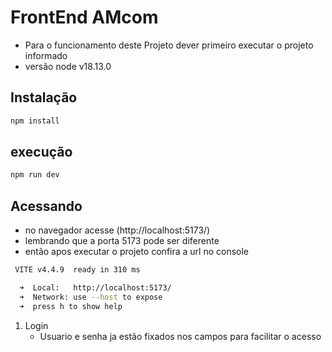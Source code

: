 # FrontEnd AMcom

- Para o funcionamento deste Projeto dever primeiro executar o projeto informado 
- versão node v18.13.0

## Instalação

```bash
npm install
```

## execução

```bash
npm run dev
```

## Acessando

- no navegador acesse (http://localhost:5173/)
- lembrando que a porta 5173 pode ser diferente
- então apos executar o projeto confira a url no console

```bash
 VITE v4.4.9  ready in 310 ms

  ➜  Local:   http://localhost:5173/
  ➜  Network: use --host to expose
  ➜  press h to show help

```

1. Login
    - Usuario e senha ja estão fixados nos campos para facilitar o acesso
